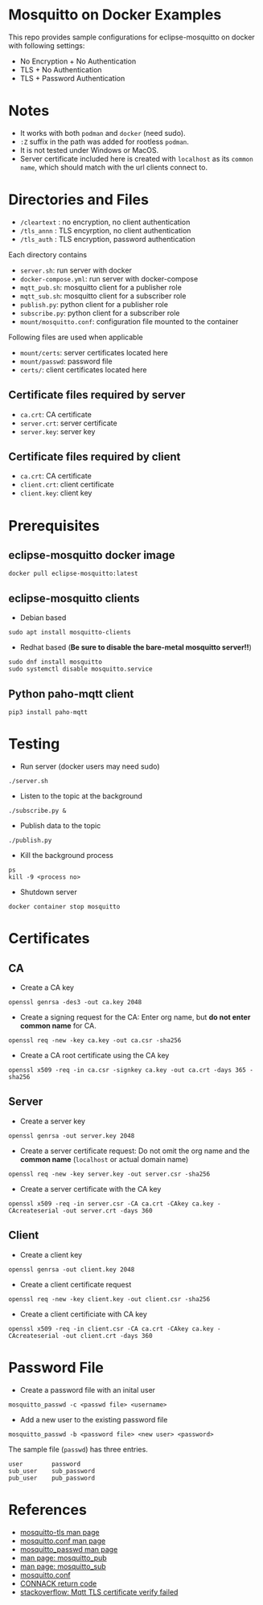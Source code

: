 # Mosquitto on Docker Examples

This repo provides sample configurations for eclipse-mosquitto on docker with
following settings:

* No Encryption + No Authentication
* TLS + No Authentication
* TLS + Password Authentication

# Notes

* It works with both `podman` and `docker` (need sudo).
* `:Z` suffix in the path was added for rootless `podman`.
* It is not tested under Windows or MacOS.
* Server certificate included here is created with `localhost` as  its
`common name`, which should match with the url clients connect to.


# Directories and Files

* `/cleartext` : no encryption, no client authentication
* `/tls_annn` : TLS encyrption, no client authentication
* `/tls_auth` : TLS encryption, password authentication

Each directory contains

* `server.sh`: run server with docker
* `docker-compose.yml`: run server with docker-compose
* `mqtt_pub.sh`: mosquitto client for a publisher role
* `mqtt_sub.sh`: mosquitto client for a subscriber role
* `publish.py`: python client for a publisher role
* `subscribe.py`: python client for a subscriber role
* `mount/mosquitto.conf`: configuration file mounted to the container

Following files are used when applicable

* `mount/certs`: server certificates located here
* `mount/passwd`: password file
* `certs/`: client certificates located here

## Certificate files required by server

* `ca.crt`: CA certificate
* `server.crt`: server certificate
* `server.key`: server key

## Certificate files required by client

* `ca.crt`: CA certificate
* `client.crt`: client certificate
* `client.key`: client key


# Prerequisites

## eclipse-mosquitto docker image
```
docker pull eclipse-mosquitto:latest
```

## eclipse-mosquitto clients

* Debian based
```
sudo apt install mosquitto-clients
```

* Redhat based (**Be sure to disable the bare-metal mosquitto server!!**)
```
sudo dnf install mosquitto
sudo systemctl disable mosquitto.service
```


## Python paho-mqtt client
```
pip3 install paho-mqtt
```


# Testing

* Run server (docker users may need sudo)
```
./server.sh
```

* Listen to the topic at the background
```
./subscribe.py &
```

* Publish data to the topic
```
./publish.py
```

* Kill the background process
```
ps
kill -9 <process no>
```

* Shutdown server
```
docker container stop mosquitto
```


# Certificates

## CA

* Create a CA key
```
openssl genrsa -des3 -out ca.key 2048
```

* Create a signing request for the CA: Enter org name, but
**do not enter common name** for CA.
```
openssl req -new -key ca.key -out ca.csr -sha256
```

* Create a CA root certificate using the CA key
```
openssl x509 -req -in ca.csr -signkey ca.key -out ca.crt -days 365 -sha256
```

## Server

* Create a server key
```
openssl genrsa -out server.key 2048
```

* Create a server certificate request: Do not omit the org name and
the  **common name** (`localhost` or actual domain name)
```
openssl req -new -key server.key -out server.csr -sha256
```

* Create a server certificate with the CA key
```
openssl x509 -req -in server.csr -CA ca.crt -CAkey ca.key -CAcreateserial -out server.crt -days 360
```

## Client

* Create a client key
```
openssl genrsa -out client.key 2048
```

* Create a client certificate request
```
openssl req -new -key client.key -out client.csr -sha256
```

* Create a client certificiate with CA key
```
openssl x509 -req -in client.csr -CA ca.crt -CAkey ca.key -CAcreateserial -out client.crt -days 360
```

# Password File

* Create a password file with an inital user
```
mosquitto_passwd -c <passwd file> <username>
```

* Add a new user to the existing password file
```
mosquitto_passwd -b <password file> <new user> <password>
```

The sample file (`passwd`) has three entries.
```
user        password
sub_user    sub_password
pub_user    pub_password
```


# References

* [mosquitto-tls man page](https://mosquitto.org/man/mosquitto-tls-7.html)
* [mosquitto.conf man page](https://mosquitto.org/man/mosquitto-conf-5.html)
* [mosquitto_passwd man page](https://mosquitto.org/man/mosquitto_passwd-1.html)
* [man page: mosquitto_pub](https://mosquitto.org/man/mosquitto_pub-1.html)
* [man page: mosquitto_sub](https://mosquitto.org/man/mosquitto_sub-1.html)
* [mosquitto.conf](https://github.com/eclipse/mosquitto/blob/master/mosquitto.conf)
* [CONNACK return code](http://docs.oasis-open.org/mqtt/mqtt/v3.1.1/csd02/mqtt-v3.1.1-csd02.html#_Table_3.1_-)
* [stackoverflow: Mqtt TLS certificate verify failed](https://stackoverflow.com/questions/70110392/mqtt-tls-certificate-verify-failed-self-signed-certificate)

